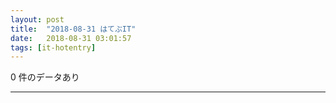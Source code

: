 ```yaml
---
layout: post
title:  "2018-08-31 はてぶIT"
date:   2018-08-31 03:01:57
tags: [it-hotentry]
---
```

0 件のデータあり

<hr>
